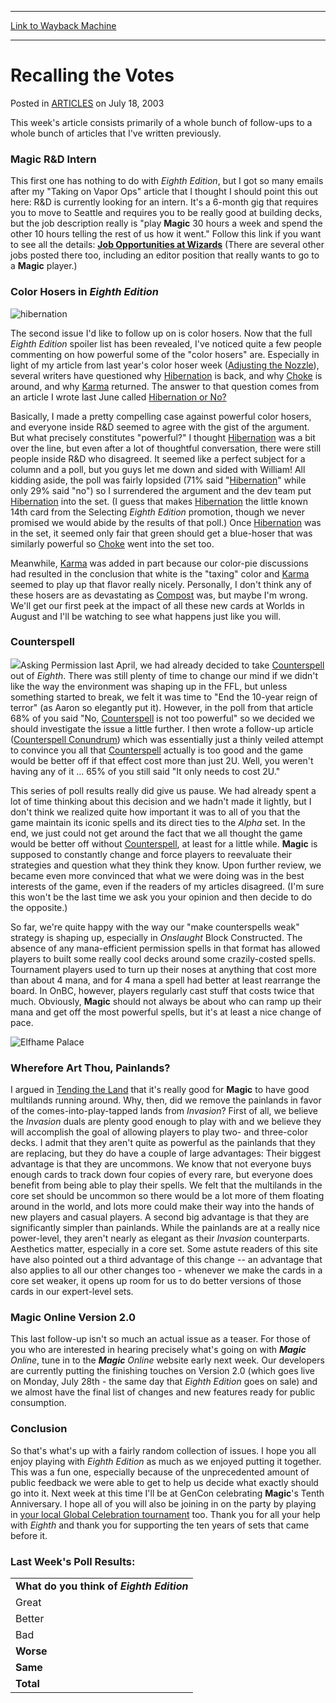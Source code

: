 
---
[Link to Wayback Machine](https://web.archive.org/web/20150728050945/http://magic.wizards.com/en/articles/archive/recalling-votes-2003-07-18)

[_metadata_:description]:- "This week's article consists primarily of a whole bunch of follow-ups to a whole bunch of articles that I've written previously."
[_metadata_:generator]:- "Drupal 7 (http://drupal.org)"
[_metadata_:node]:- "288261"
[_metadata_:publish_date]:- "2003-07-18"
[_metadata_:source]:- "div-main-content"
[_metadata_:title]:- "Recalling the Votes"
[_metadata_:wayback_capture_timestamp]:- "2015-07-28 05:09:45"
[_metadata_:wayback_raw_url]:- "https://web.archive.org/web/20150728050945id_/http://magic.wizards.com/en/articles/archive/recalling-votes-2003-07-18"
[_metadata_:wayback_url]:- "http://magic.wizards.com/en/articles/archive/recalling-votes-2003-07-18"
---


Recalling the Votes
===================



 Posted in [ARTICLES](/en/articles)
 on July 18, 2003 









This week's article consists primarily of a whole bunch of follow-ups to a whole bunch of articles that I've written previously.


### Magic R&D Intern


This first one has nothing to do with *Eighth Edition*, but I got so many emails after my "Taking on Vapor Ops" article that I thought I should point this out here: R&D is currently looking for an intern. It's a 6-month gig that requires you to move to Seattle and requires you to be really good at building decks, but the job description really is "play **Magic** 30 hours a week and spend the other 10 hours telling the rest of us how it went." Follow this link if you want to see all the details: **[Job Opportunities at Wizards](http://archive.wizards.com/Magic/Magazine/Article.aspx?x=company/jobs/all)** (There are several other jobs posted there too, including an editor position that really wants to go to a **Magic** player.)


### Color Hosers in *Eighth Edition*



![hibernation](http://gatherer.wizards.com/Handlers/Image.ashx?size=small&type=card&name=hibernation&options=)

The second issue I'd like to follow up on is color hosers. Now that the full *Eighth Edition* spoiler list has been revealed, I've noticed quite a few people commenting on how powerful some of the "color hosers" are. Especially in light of my article from last year's color hoser week ([Adjusting the Nozzle](http://archive.wizards.com/Magic/Magazine/Article.aspx?x=mtgcom/daily/rb8)), several writers have questioned why [Hibernation](http://gatherer.wizards.com/Pages/Card/Details.aspx?name=Hibernation) is back, and why [Choke](http://gatherer.wizards.com/Pages/Card/Details.aspx?name=Choke) is around, and why [Karma](http://gatherer.wizards.com/Pages/Card/Details.aspx?name=Karma) returned. The answer to that question comes from an article I wrote last June called [Hibernation or No?](http://archive.wizards.com/Magic/Magazine/Article.aspx?x=mtgcom/daily/rb25)


Basically, I made a pretty compelling case against powerful color hosers, and everyone inside R&D seemed to agree with the gist of the argument. But what precisely constitutes "powerful?" I thought [Hibernation](http://gatherer.wizards.com/Pages/Card/Details.aspx?name=Hibernation) was a bit over the line, but even after a lot of thoughtful conversation, there were still people inside R&D who disagreed. It seemed like a perfect subject for a column and a poll, but you guys let me down and sided with William! All kidding aside, the poll was fairly lopsided (71% said "[Hibernation](http://gatherer.wizards.com/Pages/Card/Details.aspx?name=Hibernation)" while only 29% said "no") so I surrendered the argument and the dev team put [Hibernation](http://gatherer.wizards.com/Pages/Card/Details.aspx?name=Hibernation) into the set. (I guess that makes [Hibernation](http://gatherer.wizards.com/Pages/Card/Details.aspx?name=Hibernation) the little known 14th card from the Selecting *Eighth Edition* promotion, though we never promised we would abide by the results of that poll.) Once [Hibernation](http://gatherer.wizards.com/Pages/Card/Details.aspx?name=Hibernation) was in the set, it seemed only fair that green should get a blue-hoser that was similarly powerful so [Choke](http://gatherer.wizards.com/Pages/Card/Details.aspx?name=Choke) went into the set too.


Meanwhile, [Karma](http://gatherer.wizards.com/Pages/Card/Details.aspx?name=Karma) was added in part because our color-pie discussions had resulted in the conclusion that white is the "taxing" color and [Karma](http://gatherer.wizards.com/Pages/Card/Details.aspx?name=Karma) seemed to play up that flavor really nicely. Personally, I don't think any of these hosers are as devastating as [Compost](http://gatherer.wizards.com/Pages/Card/Details.aspx?name=Compost) was, but maybe I'm wrong. We'll get our first peek at the impact of all these new cards at Worlds in August and I'll be watching to see what happens just like you will.


### Counterspell


![](https://media.wizards.com/legacy/global/images/mtgcom_daily_rb16_pic1.jpg)Asking Permission last April, we had already decided to take [Counterspell](http://gatherer.wizards.com/Pages/Card/Details.aspx?name=Counterspell) out of *Eighth*. There was still plenty of time to change our mind if we didn't like the way the environment was shaping up in the FFL, but unless something started to break, we felt it was time to "End the 10-year reign of terror" (as Aaron so elegantly put it). However, in the poll from that article 68% of you said "No, [Counterspell](http://gatherer.wizards.com/Pages/Card/Details.aspx?name=Counterspell) is not too powerful" so we decided we should investigate the issue a little further. I then wrote a follow-up article ([Counterspell Conundrum](http://archive.wizards.com/Magic/Magazine/Article.aspx?x=mtgcom/daily/rb16)) which was essentially just a thinly veiled attempt to convince you all that [Counterspell](http://gatherer.wizards.com/Pages/Card/Details.aspx?name=Counterspell) actually is too good and the game would be better off if that effect cost more than just 2U. Well, you weren't having any of it … 65% of you still said "It only needs to cost 2U."



This series of poll results really did give us pause. We had already spent a lot of time thinking about this decision and we hadn't made it lightly, but I don't think we realized quite how important it was to all of you that the game maintain its iconic spells and its direct ties to the *Alpha* set. In the end, we just could not get around the fact that we all thought the game would be better off without [Counterspell](http://gatherer.wizards.com/Pages/Card/Details.aspx?name=Counterspell), at least for a little while. **Magic** is supposed to constantly change and force players to reevaluate their strategies and question what they think they know. Upon further review, we became even more convinced that what we were doing was in the best interests of the game, even if the readers of my articles disagreed. (I'm sure this won't be the last time we ask you your opinion and then decide to do the opposite.)


So far, we're quite happy with the way our "make counterspells weak" strategy is shaping up, especially in *Onslaught* Block Constructed. The absence of any mana-efficient permission spells in that format has allowed players to built some really cool decks around some crazily-costed spells. Tournament players used to turn up their noses at anything that cost more than about 4 mana, and for 4 mana a spell had better at least rearrange the board. In OnBC, however, players regularly cast stuff that costs twice that much. Obviously, **Magic** should not always be about who can ramp up their mana and get off the most powerful spells, but it's at least a nice change of pace.



![Elfhame Palace](http://gatherer.wizards.com/Handlers/Image.ashx?size=small&type=card&name=Elfhame%20Palace&options=)

### Wherefore Art Thou, Painlands?


I argued in [Tending the Land](http://archive.wizards.com/Magic/Magazine/Article.aspx?x=mtgcom/daily/rb31) that it's really good for **Magic** to have good multilands running around. Why, then, did we remove the painlands in favor of the comes-into-play-tapped lands from *Invasion*? First of all, we believe the *Invasion* duals are plenty good enough to play with and we believe they will accomplish the goal of allowing players to play two- and three-color decks. I admit that they aren't quite as powerful as the painlands that they are replacing, but they do have a couple of large advantages: Their biggest advantage is that they are uncommons. We know that not everyone buys enough cards to track down four copies of every rare, but everyone does benefit from being able to play their spells. We felt that the multilands in the core set should be uncommon so there would be a lot more of them floating around in the world, and lots more could make their way into the hands of new players and casual players. A second big advantage is that they are significantly simpler than painlands. While the painlands are at a really nice power-level, they aren't nearly as elegant as their *Invasion* counterparts. Aesthetics matter, especially in a core set. Some astute readers of this site have also pointed out a third advantage of this change -- an advantage that also applies to all our other changes too - whenever we make the cards in a core set weaker, it opens up room for us to do better versions of those cards in our expert-level sets.


### Magic Online Version 2.0


This last follow-up isn't so much an actual issue as a teaser. For those of you who are interested in hearing precisely what's going on with ***Magic** Online*, tune in to the ***Magic** Online* website early next week. Our developers are currently putting the finishing touches on Version 2.0 (which goes live on Monday, July 28th - the same day that *Eighth Edition* goes on sale) and we almost have the final list of changes and new features ready for public consumption.


### Conclusion


So that's what's up with a fairly random collection of issues. I hope you all enjoy playing with *Eighth Edition* as much as we enjoyed putting it together. This was a fun one, especially because of the unprecedented amount of public feedback we were able to get to help us decide what exactly should go into it. Next week at this time I'll be at GenCon celebrating **Magic**'s Tenth Anniversary. I hope all of you will also be joining in on the party by playing in [your local Global Celebration tournament](http://archive.wizards.com/Magic/Magazine/Article.aspx?x=mtgcom/resource/10astores) too. Thank you for all your help with *Eighth* and thank you for supporting the ten years of sets that came before it.


### Last Week's Poll Results:





|  |
| --- |
| **What do you think of *Eighth Edition*** |
| Great | 5870 | 44.0% |
| Better | 3580 | 26.8% |
| Bad | 1948 | 14.6% |
| **Worse** | **1138** | **8.5%** |
| **Same** | **819** | **6.1%** |
| **Total** | **13355** | **100.0%** |

 




